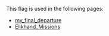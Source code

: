 This flag is used in the following pages:
 - [my_final_departure](../events/my_final_departure.md)
 - [Elikhand_Missions](../missions/Elikhand_Missions.md)
